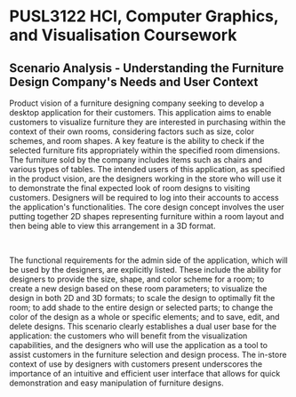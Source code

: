 # PUSL3122 HCI, Computer Graphics, and Visualisation Coursework

## Scenario Analysis - Understanding the Furniture Design Company's Needs and User Context

<p>Product vision of a furniture designing company seeking to develop a desktop application for their customers. This application aims to enable customers to visualize furniture they are interested in purchasing within the context of their own rooms, considering factors such as size, color schemes, and room shapes. A key feature is the ability to check if the selected furniture fits appropriately within the specified room dimensions. The furniture sold by the company includes items such as chairs and various types of tables. The intended users of this application, as specified in the product vision, are the designers working in the store who will use it to demonstrate the final expected look of room designs to visiting customers. Designers will be required to log into their accounts to access the application's functionalities. The core design concept involves the user putting together 2D shapes representing furniture within a room layout and then being able to view this arrangement in a 3D format.
</p>
</br>
<p>
The functional requirements for the admin side of the application, which will be used by the designers, are explicitly listed. These include the ability for designers to provide the size, shape, and color scheme for a room; to create a new design based on these room parameters; to visualize the design in both 2D and 3D formats; to scale the design to optimally fit the room; to add shade to the entire design or selected parts; to change the color of the design as a whole or specific elements; and to save, edit, and delete designs. This scenario clearly establishes a dual user base for the application: the customers who will benefit from the visualization capabilities, and the designers who will use the application as a tool to assist customers in the furniture selection and design process. The in-store context of use by designers with customers present underscores the importance of an intuitive and efficient user interface that allows for quick demonstration and easy manipulation of furniture designs.
</p>
